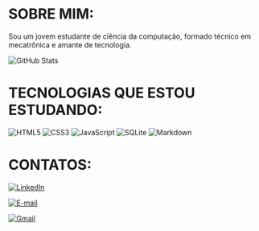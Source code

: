 # SOBRE MIM:
  Sou um jovem estudante de ciência da computação, formado técnico em mecatrônica
 e amante de tecnologia. 

![GitHub Stats](https://github-readme-stats.vercel.app/api?username=Elifelete-Cavalcante20&theme=transparent&bg_color=000&border_color=30A3DC&show_icons=true&icon_color=30A3DC&title_color=E94D5F&text_color=FFF)

# TECNOLOGIAS QUE ESTOU ESTUDANDO: 
![HTML5](https://img.shields.io/badge/HTML5-E34F26?style=for-the-badge&logo=html5&logoColor=white)
![CSS3](https://img.shields.io/badge/CSS3-1572B6?style=for-the-badge&logo=css3&logoColor=white)
![JavaScript](https://img.shields.io/badge/JavaScript-F7DF1E?style=for-the-badge&logo=javascript&logoColor=black)
![SQLite](https://img.shields.io/badge/SQLite-000?style=for-the-badge&logo=sqlite&logoColor=07405E)
![Markdown](https://img.shields.io/badge/Markdown-000?style=for-the-badge&logo=markdown)

# CONTATOS: 

[![LinkedIn](https://img.shields.io/badge/LinkedIn-0077B5?style=for-the-badge&logo=linkedin&logoColor=white)](https://www.linkedin.com/in/elifelete-cavalcante/)

[![E-mail](https://img.shields.io/badge/-Email-000?style=for-the-badge&logo=microsoft-outlook&logoColor=007BFF)](mailto:elifelete_11outlook.com)

[![Gmail](https://img.shields.io/badge/Gmail-333333?style=for-the-badge&logo=gmail&logoColor=red)](mailto:elif.cav00@gmail.com)
